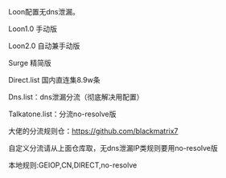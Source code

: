 Loon配置无dns泄漏。


Loon1.0 手动版


Loon2.0 自动兼手动版


Surge   精简版


Direct.list 国内直连集8.9w条


Dns.list：dns泄漏分流（彻底解决用配置）


Talkatone.list：分流no-resolve版


大佬的分流规则仓：https://github.com/blackmatrix7


自定义分流请从上面仓库取，无dns泄漏IP类规则要用no-resolve版


本地规则:GEIOP,CN,DIRECT,no-resolve
